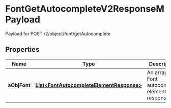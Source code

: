

# FontGetAutocompleteV2ResponseMPayload

Payload for POST /2/object/font/getAutocomplete

## Properties

| Name | Type | Description | Notes |
|------------ | ------------- | ------------- | -------------|
|**aObjFont** | [**List&lt;FontAutocompleteElementResponse&gt;**](FontAutocompleteElementResponse.md) | An array of Font autocomplete element response. |  [optional] |



